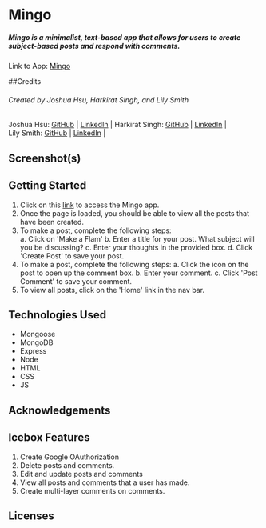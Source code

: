 # Mingo
##### Mingo is a minimalist, text-based app that allows for users to create subject-based posts and respond with comments. 

Link to App: [Mingo](https://)

##Credits
###### Created by Joshua Hsu, Harkirat Singh, and Lily Smith 

Joshua Hsu: [GitHub](https://github.com/jhsu79) |  [LinkedIn](https://www.linkedin.com/in/joshuanhsu) | 
Harkirat Singh:  [GitHub](https://) |  [LinkedIn](https://www.linkedin.com/in/harkirat-singh-hanzra/) |  
Lily Smith:  [GitHub](https://github.com/LSmith97) |  [LinkedIn](https://www.linkedin.com/in/lilliana-r-smith/) | 


## Screenshot(s)


## Getting Started 
1. Click on this [link](https://) to access the Mingo app.  
2. Once the page is loaded, you should be able to view all the posts that have been created. 
3. To make a post, complete the following steps:  
    a. Click on 'Make a Flam' 
    b. Enter a title for your post.  What subject will you be discussing? 
    c. Enter your thoughts in the provided box. 
    d. Click 'Create Post' to save your post. 
4. To make a post, complete the following steps: 
    a. Click the icon on the post to open up the comment box. 
    b. Enter your comment. 
    c. Click 'Post Comment' to save your comment. 
5. To view all posts, click on the 'Home' link in the nav bar. 

## Technologies Used
-   Mongoose 
-   MongoDB
-   Express
-   Node 
-   HTML
-   CSS
-   JS 

## Acknowledgements 

## Icebox Features 
1. Create Google OAuthorization 
2. Delete posts and comments. 
3. Edit and update posts and comments 
4. View all posts and comments that a user has made. 
5. Create multi-layer comments on comments. 
## Licenses 
